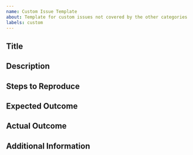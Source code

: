 ```yaml
---
name: Custom Issue Template
about: Template for custom issues not covered by the other categories
labels: custom
---
```


## Title

<!-- Provide a brief, descriptive title for the issue. -->

## Description

<!-- A detailed description of the issue or request. -->

## Steps to Reproduce

<!-- If applicable, outline the steps to reproduce the issue. -->

## Expected Outcome

<!-- What do you expect to happen? -->

## Actual Outcome

<!-- What actually happened? -->

## Additional Information

<!-- Include any additional information that may help understand or resolve the issue. -->
